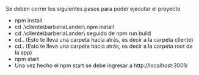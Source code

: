 Se deben correr los siguientes pasos para poder ejecutar el proyecto
-    npm install 
-    cd .\cliente\barberiaLander\ npm install
-    cd .\cliente\barberiaLander\ seguido de npm run build
-    cd.. (Esto te lleva una carpeta hacia atrás, es decir a la carpeta cliente)
-    cd.. (Esto te lleva una carpeta hacia atrás, es decir a la carpeta root de la app)
-    npm start
-    Una vez hecho el npm start se debe ingresar a http://localhost:3001/